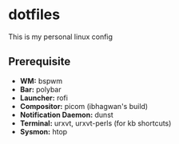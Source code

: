 # dotfiles
This is my personal linux config

## Prerequisite

* **WM:** bspwm
* **Bar:** polybar
* **Launcher:** rofi
* **Compositor:** picom (ibhagwan's build)
* **Notification Daemon:** dunst
* **Terminal:** urxvt, urxvt-perls (for kb shortcuts)
* **Sysmon:** htop

